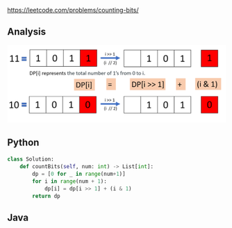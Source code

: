 <https://leetcode.com/problems/counting-bits/>

## Analysis
![Analysis](https://github.com/bigw660/Leetcode_Summary/blob/main/Images/338_Analysis.png)

## Python 
```python
class Solution:
    def countBits(self, num: int) -> List[int]:
        dp = [0 for _ in range(num+1)]
        for i in range(num + 1):
            dp[i] = dp[i >> 1] + (i & 1)
        return dp
```

## Java
